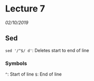 # Lecture 7
*02/10/2019*

## Sed
`sed '/^$/ d'`: Deletes start to end of line

### Symbols
`^`: Start of line
`$`: End of line


